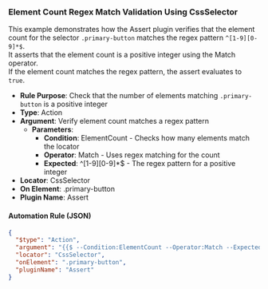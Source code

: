 ### Element Count Regex Match Validation Using CssSelector

This example demonstrates how the Assert plugin verifies that the element count for the selector `.primary-button` matches the regex pattern `^[1-9][0-9]*$`.  
It asserts that the element count is a positive integer using the Match operator.  
If the element count matches the regex pattern, the assert evaluates to `true`.

- **Rule Purpose**: Check that the number of elements matching `.primary-button` is a positive integer  
- **Type**: Action  
- **Argument**: Verify element count matches a regex pattern  
  - **Parameters**:  
    - **Condition**: ElementCount - Checks how many elements match the locator  
    - **Operator**: Match - Uses regex matching for the count  
    - **Expected**: ^[1-9][0-9]*$ - The regex pattern for a positive integer  
- **Locator**: CssSelector  
- **On Element**: .primary-button  
- **Plugin Name**: Assert  

#### Automation Rule (JSON)

```json
{
  "$type": "Action",
  "argument": "{{$ --Condition:ElementCount --Operator:Match --Expected:^[1-9][0-9]*$}}",
  "locator": "CssSelector",
  "onElement": ".primary-button",
  "pluginName": "Assert"
}
```
